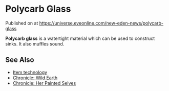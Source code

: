 # Polycarb Glass
Published on  at https://universe.eveonline.com/new-eden-news/polycarb-glass

**Polycarb glass** is a watertight material which can be used to
construct sinks. It also muffles sound.

See Also
--------

-   [Item technology](1atx3NGYkl3oP5JiEa1ShQ)
-   [Chronicle: Wild Earth](41UYpod31zRklff5PyNcUA)
-   [Chronicle: Her Painted Selves](4UeJHkSouA4f1QCD0c81x9)
